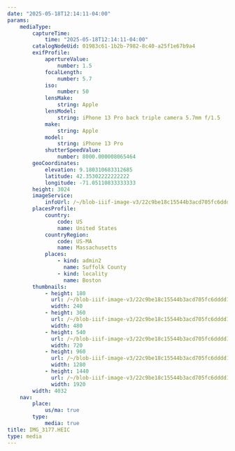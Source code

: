 ```yaml
---
date: "2025-05-18T12:14:11-04:00"
params:
    mediaType:
        captureTime:
            time: "2025-05-18T12:14:11-04:00"
        catalogNodeUid: 01983c61-1b2b-7982-8c40-a25f1e67b9a4
        exifProfile:
            apertureValue:
                number: 1.5
            focalLength:
                number: 5.7
            iso:
                number: 50
            lensMake:
                string: Apple
            lensModel:
                string: iPhone 13 Pro back triple camera 5.7mm f/1.5
            make:
                string: Apple
            model:
                string: iPhone 13 Pro
            shutterSpeedValue:
                number: 8000.000008065464
        geoCoordinates:
            elevation: 9.180310683312685
            latitude: 42.35302222222222
            longitude: -71.05110833333333
        height: 3024
        imageService:
            infoUrl: /~/blob-iiif-image-v3/22c9be18c15544b3acd705fc6dddd1132a74546228504268328f0aa871e3a7e3/info.json
        placesProfile:
            country:
                code: US
                name: United States
            countryRegion:
                code: US-MA
                name: Massachusetts
            places:
                - kind: admin2
                  name: Suffolk County
                - kind: locality
                  name: Boston
        thumbnails:
            - height: 180
              url: /~/blob-iiif-image-v3/22c9be18c15544b3acd705fc6dddd1132a74546228504268328f0aa871e3a7e3/full/240%2C180/0/default.jpg
              width: 240
            - height: 360
              url: /~/blob-iiif-image-v3/22c9be18c15544b3acd705fc6dddd1132a74546228504268328f0aa871e3a7e3/full/480%2C360/0/default.jpg
              width: 480
            - height: 540
              url: /~/blob-iiif-image-v3/22c9be18c15544b3acd705fc6dddd1132a74546228504268328f0aa871e3a7e3/full/720%2C540/0/default.jpg
              width: 720
            - height: 960
              url: /~/blob-iiif-image-v3/22c9be18c15544b3acd705fc6dddd1132a74546228504268328f0aa871e3a7e3/full/1280%2C960/0/default.jpg
              width: 1280
            - height: 1440
              url: /~/blob-iiif-image-v3/22c9be18c15544b3acd705fc6dddd1132a74546228504268328f0aa871e3a7e3/full/1920%2C1440/0/default.jpg
              width: 1920
        width: 4032
    nav:
        place:
            us/ma: true
        type:
            media: true
title: IMG_3177.HEIC
type: media
---
```


